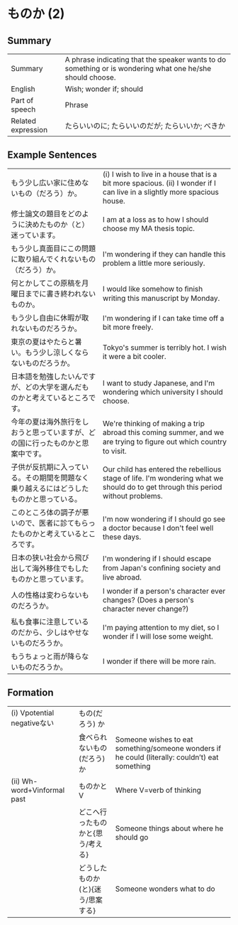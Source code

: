 # ものか (2)

## Summary

<table><tr>   <td>Summary</td>   <td>A phrase indicating that the speaker wants to do something or is wondering what one he/she should choose.</td></tr><tr>   <td>English</td>   <td>Wish; wonder if; should</td></tr><tr>   <td>Part of speech</td>   <td>Phrase</td></tr><tr>   <td>Related expression</td>   <td>たらいいのに; たらいいのだが; たらいいか; べきか</td></tr></table>

## Example Sentences

<table><tr>   <td>もう少し広い家に住めないもの（だろう）か。</td>   <td>(i) I wish to live in a house that is a bit more spacious. (ii) I wonder if I can live in a slightly more spacious house.</td></tr><tr>   <td>修士論文の題目をどのように決めたものか（と）迷っています。</td>   <td>I am at a loss as to how I should choose my MA thesis topic.</td></tr><tr>   <td>もう少し真面目にこの問題に取り組んでくれないもの（だろう）か。</td>   <td>I'm wondering if they can handle this problem a little more seriously.</td></tr><tr>   <td>何とかしてこの原稿を月曜日までに書き終われないものか。</td>   <td>I would like somehow to ﬁnish writing this manuscript by Monday.</td></tr><tr>   <td>もう少し自由に休暇が取れないものだろうか。</td>   <td>I'm wondering if I can take time off a bit more freely.</td></tr><tr>   <td>東京の夏はやたらと暑い。もう少し涼しくならないものだろうか。</td>   <td>Tokyo's summer is terribly hot. I wish it were a bit cooler.</td></tr><tr>   <td>日本語を勉強したいんですが、どの大学を選んだものかと考えているところです。</td>   <td>I want to study Japanese, and I'm wondering which university I should choose.</td></tr><tr>   <td>今年の夏は海外旅行をしおうと思っていますが、どの国に行ったものかと思案中です。</td>   <td>We're thinking of making a trip abroad this coming summer, and we are trying to ﬁgure out which country to visit.</td></tr><tr>   <td>子供が反抗期に入っている。その期間を問題なく乗り越えるにはどうしたものかと思っている。</td>   <td>Our child has entered the rebellious stage of life. I'm wondering what we should do to get through this period without problems.</td></tr><tr>   <td>このところ体の調子が悪いので、医者に診てもらったものかと考えているところです。</td>   <td>I'm now wondering if I should go see a doctor because I don't feel well these days.</td></tr><tr>   <td>日本の狭い社会から飛び出して海外移住でもしたものかと思っています。</td>   <td>I'm wondering if I should escape from Japan's conﬁning society and live abroad.</td></tr><tr>   <td>人の性格は変わらないものだろうか。</td>   <td>I wonder if a person's character ever changes? (Does a person's character never change?)</td></tr><tr>   <td>私も食事に注意しているのだから、少しはやせないものだろうか。</td>   <td>I'm paying attention to my diet, so I wonder if I will lose some weight.</td></tr><tr>   <td>もうちょっと雨が降らないものだろうか。</td>   <td>I wonder if there will be more rain.</td></tr></table>

## Formation

<table class="table"><tbody><tr class="tr head"><td class="td"><span class="numbers">(i)</span> <span class="bold">Vpotential negativeない</span></td><td class="td"><span class="concept">もの</span><span>(だろう)</span> <span class="concept">か</span></td><td class="td"></td></tr><tr class="tr"><td class="td"></td><td class="td"><span>食べられない</span><span class="concept">もの</span><span>(だろう)</span> <span class="concept">か</span></td><td class="td"><span>Someone wishes to eat something/someone wonders if he could (literally: couldn’t) eat something</span></td></tr><tr class="tr head"><td class="td"><span class="numbers">(ii)</span> <span class="bold">Wh-word+Vinformal past</span></td><td class="td"><span class="concept">ものか</span><span>とV</span></td><td class="td"><span>Where V=verb of thinking</span></td></tr><tr class="tr"><td class="td"></td><td class="td"><span>どこへ行った</span><span class="concept">ものか</span><span>と{思う/考える}</span></td><td class="td"><span>Someone things about where he should go</span></td></tr><tr class="tr"><td class="td"></td><td class="td"><span>どうした</span><span class="concept">ものか</span><span>(と){迷う/思案する}</span></td><td class="td"><span>Someone wonders what to do</span></td></tr></tbody></table>

